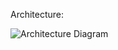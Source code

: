 Architecture:

![Architecture Diagram](https://github.com/user-attachments/assets/73eaca62-edbc-42a5-bb3b-6057cfe0646d)
